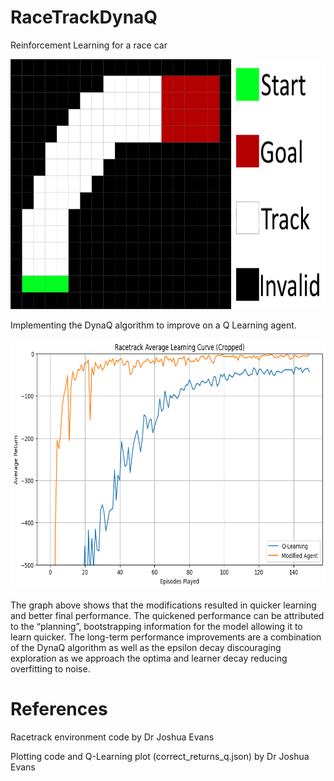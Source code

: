# RaceTrackDynaQ
Reinforcement Learning for a race car

<img src="Images/track.png" alt="alt text" width="700" height="400">

Implementing the DynaQ algorithm to improve on a Q Learning agent.

<img src="Images/ResultsGraph.png" alt="alt text" width="700" height="400">

The graph above shows that the modifications resulted in quicker learning and better final performance. The quickened performance can be attributed to the “planning”, bootstrapping information for the model allowing it to learn quicker. The long-term performance improvements are a combination of the DynaQ algorithm as well as the epsilon decay discouraging exploration as we approach the optima and learner decay reducing overfitting to noise. 


# References

Racetrack environment code by Dr Joshua Evans

Plotting code and Q-Learning plot (correct_returns_q.json) by Dr Joshua Evans 
